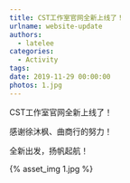 ```yaml
---
title: CST工作室官网全新上线了！
urlname: website-update
authors:
  - latelee
categories:
  - Activity
tags:
date: 2019-11-29 00:00:00
photos: 1.jpg
---
```


CST工作室官网全新上线了！  

感谢徐沐枫、曲商行的努力！  

全新出发，扬帆起航！

{% asset_img 1.jpg %}

<!-- more -->
